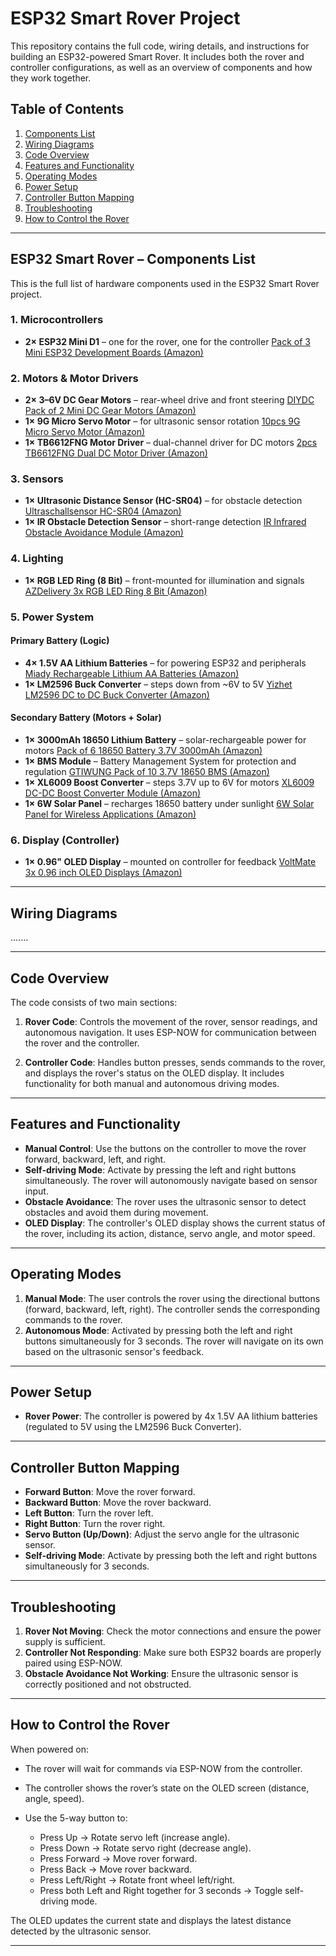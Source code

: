 # ESP32 Smart Rover Project

This repository contains the full code, wiring details, and instructions for building an ESP32-powered Smart Rover. It includes both the rover and controller configurations, as well as an overview of components and how they work together.

## Table of Contents

1. [Components List](#components-list)
2. [Wiring Diagrams](#wiring-diagrams)
3. [Code Overview](#code-overview)
4. [Features and Functionality](#features-and-functionality)
5. [Operating Modes](#operating-modes)
6. [Power Setup](#power-setup)
7. [Controller Button Mapping](#controller-button-mapping)
8. [Troubleshooting](#troubleshooting)
9. [How to Control the Rover](#how-to-control-the-rover)

---

## ESP32 Smart Rover – Components List

This is the full list of hardware components used in the ESP32 Smart Rover project.

### 1. Microcontrollers

* **2× ESP32 Mini D1** – one for the rover, one for the controller
  [Pack of 3 Mini ESP32 Development Boards (Amazon)](https://www.amazon.de/dp/B0CJNMRG37?ref=ppx_pop_mob_ap_share)

### 2. Motors & Motor Drivers

* **2× 3–6V DC Gear Motors** – rear-wheel drive and front steering
  [DIYDC Pack of 2 Mini DC Gear Motors (Amazon)](https://amzn.eu/d/8vJv5VG)
* **1× 9G Micro Servo Motor** – for ultrasonic sensor rotation
  [10pcs 9G Micro Servo Motor (Amazon)](https://www.amazon.de/dp/B0CMT8CF76?ref=ppx_pop_mob_ap_share)
* **1× TB6612FNG Motor Driver** – dual-channel driver for DC motors
  [2pcs TB6612FNG Dual DC Motor Driver (Amazon)](https://www.amazon.de/dp/B09MN8F1SD?ref=ppx_pop_mob_ap_share)

### 3. Sensors

* **1× Ultrasonic Distance Sensor (HC-SR04)** – for obstacle detection
  [Ultraschallsensor HC-SR04 (Amazon)](https://amzn.eu/d/ilI85lk)
* **1× IR Obstacle Detection Sensor** – short-range detection
  [IR Infrared Obstacle Avoidance Module (Amazon)](https://amzn.eu/d/j3NJQmh)

### 4. Lighting

* **1× RGB LED Ring (8 Bit)** – front-mounted for illumination and signals
  [AZDelivery 3x RGB LED Ring 8 Bit (Amazon)](https://www.amazon.de/dp/B0BZDQM8SX?ref=ppx_pop_mob_ap_share)

### 5. Power System

#### Primary Battery (Logic)

* **4× 1.5V AA Lithium Batteries** – for powering ESP32 and peripherals
  [Miady Rechargeable Lithium AA Batteries (Amazon)](https://www.amazon.de/dp/B0DHZCVMVM?ref=ppx_pop_mob_ap_share)
* **1× LM2596 Buck Converter** – steps down from \~6V to 5V
  [Yizhet LM2596 DC to DC Buck Converter (Amazon)](https://www.amazon.de/dp/B0823P6PW6?ref=ppx_pop_mob_ap_share)

#### Secondary Battery (Motors + Solar)

* **1× 3000mAh 18650 Lithium Battery** – solar-rechargeable power for motors
  [Pack of 6 18650 Battery 3.7V 3000mAh (Amazon)](https://www.amazon.de/dp/B0D73P7Q5C?ref=ppx_pop_mob_ap_share)
* **1× BMS Module** – Battery Management System for protection and regulation
  [GTIWUNG Pack of 10 3.7V 18650 BMS (Amazon)](https://www.amazon.de/dp/B0CSJR4CYJ?ref=ppx_pop_mob_ap_share)
* **1× XL6009 Boost Converter** – steps 3.7V up to 6V for motors
  [XL6009 DC-DC Boost Converter Module (Amazon)](https://www.amazon.de/dp/B0D9VPKHLK?ref=ppx_pop_mob_ap_share)
* **1× 6W Solar Panel** – recharges 18650 battery under sunlight
  [6W Solar Panel for Wireless Applications (Amazon)](https://www.amazon.de/dp/B0B8HPS3SB?ref=ppx_pop_mob_ap_share)

### 6. Display (Controller)

* **1× 0.96" OLED Display** – mounted on controller for feedback
  [VoltMate 3x 0.96 inch OLED Displays (Amazon)](https://www.amazon.de/dp/B0CXY8SM1H?ref=ppx_pop_mob_ap_share)

---

## Wiring Diagrams

.......

---

## Code Overview

The code consists of two main sections:

1. **Rover Code**: Controls the movement of the rover, sensor readings, and autonomous navigation. It uses ESP-NOW for communication between the rover and the controller.

2. **Controller Code**: Handles button presses, sends commands to the rover, and displays the rover's status on the OLED display. It includes functionality for both manual and autonomous driving modes.

---

## Features and Functionality

* **Manual Control**: Use the buttons on the controller to move the rover forward, backward, left, and right.
* **Self-driving Mode**: Activate by pressing the left and right buttons simultaneously. The rover will autonomously navigate based on sensor input.
* **Obstacle Avoidance**: The rover uses the ultrasonic sensor to detect obstacles and avoid them during movement.
* **OLED Display**: The controller's OLED display shows the current status of the rover, including its action, distance, servo angle, and motor speed.

---

## Operating Modes

1. **Manual Mode**: The user controls the rover using the directional buttons (forward, backward, left, right). The controller sends the corresponding commands to the rover.
2. **Autonomous Mode**: Activated by pressing both the left and right buttons simultaneously for 3 seconds. The rover will navigate on its own based on the ultrasonic sensor's feedback.

---

## Power Setup

* **Rover Power**: The controller is powered by 4x 1.5V AA lithium batteries (regulated to 5V using the LM2596 Buck Converter).

---

## Controller Button Mapping

* **Forward Button**: Move the rover forward.
* **Backward Button**: Move the rover backward.
* **Left Button**: Turn the rover left.
* **Right Button**: Turn the rover right.
* **Servo Button (Up/Down)**: Adjust the servo angle for the ultrasonic sensor.
* **Self-driving Mode**: Activate by pressing both the left and right buttons simultaneously for 3 seconds.

---

## Troubleshooting

1. **Rover Not Moving**: Check the motor connections and ensure the power supply is sufficient.
2. **Controller Not Responding**: Make sure both ESP32 boards are properly paired using ESP-NOW.
3. **Obstacle Avoidance Not Working**: Ensure the ultrasonic sensor is correctly positioned and not obstructed.

---

## How to Control the Rover

When powered on:

* The rover will wait for commands via ESP-NOW from the controller.
* The controller shows the rover’s state on the OLED screen (distance, angle, speed).
* Use the 5-way button to:

  * Press Up → Rotate servo left (increase angle).
  * Press Down → Rotate servo right (decrease angle).
  * Press Forward → Move rover forward.
  * Press Back → Move rover backward.
  * Press Left/Right → Rotate front wheel left/right.
  * Press both Left and Right together for 3 seconds → Toggle self-driving mode.

The OLED updates the current state and displays the latest distance detected by the ultrasonic sensor.

---

